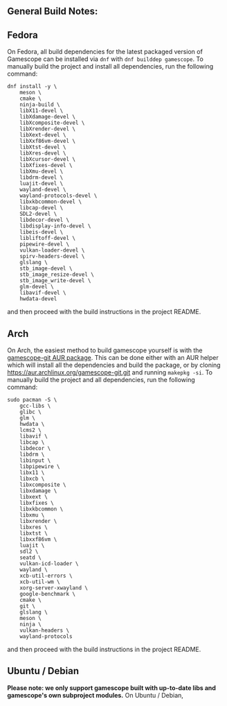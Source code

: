 ## General Build Notes:


## Fedora
On Fedora, all build dependencies for the latest packaged version of Gamescope can be installed via `dnf` with `dnf builddep gamescope`. To manually build the project and install all dependencies, run the following command:

```
dnf install -y \
    meson \
    cmake \
    ninja-build \
    libX11-devel \
    libXdamage-devel \
    libXcomposite-devel \
    libXrender-devel \
    libXext-devel \
    libXxf86vm-devel \
    libXtst-devel \
    libXres-devel \
    libXcursor-devel \
    libXfixes-devel \
    libXmu-devel \
    libdrm-devel \
    luajit-devel \
    wayland-devel \
    wayland-protocols-devel \
    libxkbcommon-devel \
    libcap-devel \
    SDL2-devel \
    libdecor-devel \
    libdisplay-info-devel \
    libeis-devel \
    libliftoff-devel \
    pipewire-devel \
    vulkan-loader-devel \
    spirv-headers-devel \
    glslang \
    stb_image-devel \
    stb_image_resize-devel \
    stb_image_write-devel \
    glm-devel \
    libavif-devel \
    hwdata-devel
```
and then proceed with the build instructions in the project README.

## Arch
On Arch, the easiest method to build gamescope yourself is with the [gamescope-git AUR package](https://aur.archlinux.org/packages/gamescope-git). This can be done either with an AUR helper which will install all the dependencies and build the package, or by cloning https://aur.archlinux.org/gamescope-git.git and running `makepkg -si`. To manually build the project and all dependencies, run the following command:

```
sudo pacman -S \
    gcc-libs \
    glibc \
    glm \
    hwdata \
    lcms2 \
    libavif \
    libcap \
    libdecor \
    libdrm \
    libinput \
    libpipewire \
    libx11 \
    libxcb \
    libxcomposite \
    libxdamage \
    libxext \
    libxfixes \
    libxkbcommon \
    libxmu \
    libxrender \
    libxres \
    libxtst \
    libxxf86vm \
    luajit \
    sdl2 \
    seatd \
    vulkan-icd-loader \
    wayland \
    xcb-util-errors \
    xcb-util-wm \
    xorg-server-xwayland \
    google-benchmark \
    cmake \
    git \
    glslang \
    meson \
    ninja \
    vulkan-headers \
    wayland-protocols
```
and then proceed with the build instructions in the project README.

## Ubuntu / Debian
**Please note: we only support gamescope built with up-to-date libs and gamescope's own subproject modules.**
On Ubuntu / Debian, 
